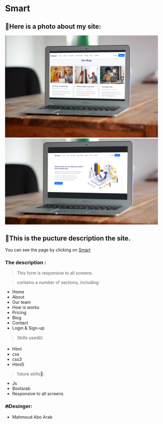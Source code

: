 # Smart

 ## 📸Here is a photo about my site:
 
 <img src ="img/smartmockups_kvno7hwc.jpg" width="800px" heighet="800px">
 
 
 <img src ="img/smartmockups_kvnoabxu.jpg" width="800px" heighet="800px">


 ## 🥇This is the pucture description the site.
 
You can see the page by clicking on [Smart]()


### The description :


> This form is responsive to all screens.

> contains a number of sections, including:

- Home
- About
- Our team
- How is works
- Pricing
- Blog
- Contact
- Login & Sign-up


> Skills used☑️:

- Html
- css
- css3
- Html5

> future skills🧭:
- Js
- Bootsrab
- Responsive to all screens.


### :fire:Desinger:

- Mahmoud Abo Arab
